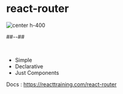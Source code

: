 <!-- .slide: class="two-column" -->

# react-router

![center h-400](./assets/images/react-router.svg)

##--##

<br>

- Simple
- Declarative
- Just Components

Docs : https://reacttraining.com/react-router
